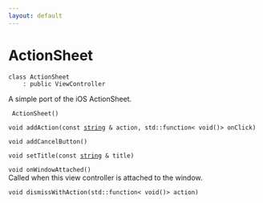 ```yaml
---
layout: default
---
```


# ActionSheet

```
class ActionSheet
    : public ViewController
```


A simple port of the iOS ActionSheet.     

    
` ActionSheet()`<br>

`void addAction(const `[`string`](/ref/base_group/string)` & action, std::function< void()> onClick)`<br>

`void addCancelButton()`<br>

`void setTitle(const `[`string`](/ref/base_group/string)` & title)`<br>

`void onWindowAttached()`<br>Called when this view controller is attached to the window.


`void dismissWithAction(std::function< void()> action)`<br>


